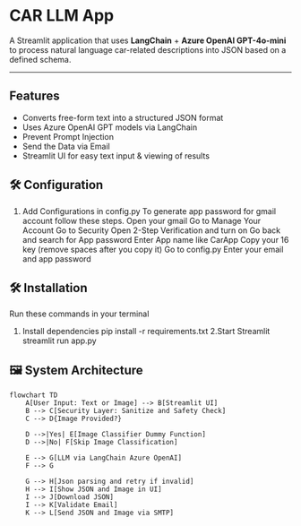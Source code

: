 # CAR LLM App

A Streamlit application that uses **LangChain** + **Azure OpenAI GPT-4o-mini** to process natural language car-related descriptions into JSON based on a defined schema.

---

## Features
- Converts free-form text into a structured JSON format
- Uses Azure OpenAI GPT models via LangChain
- Prevent Prompt Injection
- Send the Data via Email
- Streamlit UI for easy text input & viewing of results

## 🛠 Configuration

1. Add Configurations in config.py
To generate app password for gmail account follow these steps.
Open your gmail 
Go to Manage Your Account
Go to Security
Open 2-Step Verification and turn on
Go back and search for App password
Enter App name like CarApp
Copy your 16 key (remove spaces after you copy it)
Go to config.py
Enter your email and app password

## 🛠 Installation
Run these commands in your terminal
1. Install dependencies
pip install -r requirements.txt
2.Start Streamlit
streamlit run app.py
## 🖼 System Architecture

```mermaid
flowchart TD
    A[User Input: Text or Image] --> B[Streamlit UI]
    B --> C[Security Layer: Sanitize and Safety Check]
    C --> D{Image Provided?}

    D -->|Yes| E[Image Classifier Dummy Function]
    D -->|No| F[Skip Image Classification]

    E --> G[LLM via LangChain Azure OpenAI]
    F --> G

    G --> H[Json parsing and retry if invalid]
    H --> I[Show JSON and Image in UI]
    I --> J[Download JSON]
    I --> K[Validate Email]
    K --> L[Send JSON and Image via SMTP]
